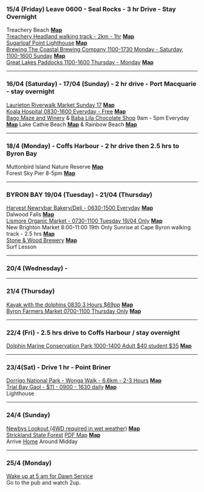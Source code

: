 ### 15/4 (Friday) Leave 0600 - Seal Rocks - 3 hr Drive - Stay Overnight
Treachery Beach **[Map](https://goo.gl/maps/HsEWTFSZGp21MQQeA)**  
[Treachery Headland walking track - 2km - 1hr](https://www.nationalparks.nsw.gov.au/things-to-do/walking-tracks/treachery-headland-walking-track) **[Map](https://goo.gl/maps/MsnHcHtD6Eon8WWT8)**  
[Sugarloaf Point Lighthouse](https://www.nationalparks.nsw.gov.au/things-to-do/historic-buildings-places/sugarloaf-point-lighthouse) **[Map](https://goo.gl/maps/T5FXdrU44ytMDjcQ7)**  
[Brewing The Coastal Brewing Company 1100-1730 Monday - Saturday, 1100-1600 Sunday](http://thecoastalbrewingcompany.com) **[Map](https://goo.gl/maps/9r5vSHyJHDwSJz6q6)**  
[Great Lakes Paddocks 1100-1600 Thursday - Monday](http://www.greatlakespaddocks.com.au) **[Map](https://goo.gl/maps/g3P8cqYSoG2LH3MU6)**  

---

### 16/04 (Saturday) - 17/04 (Sunday) - 2 hr drive - Port Macquarie - stay overnight 
[Laurieton Riverwalk Market Sunday 17](https://portmacquarieinfo.com.au/whats-on/events/laurieton-riverwalk-market) **[Map](https://goo.gl/maps/5kwNXACqJYKhb5X9A)**  
[Koala Hospital 0830-1600 Everyday - Free](https://www.koalahospital.org.au) **[Map](https://g.page/KoalaHospitalPtMacquarie?share)**  
[Bago Maze and Winery](https://www.bago.com.au/) & [Baba Lila Chocolate Shop](https://www.babalila.com.au/) 9am - 5pm Everyday **[Map](https://goo.gl/maps/DbKKkULxNRqdLLyc8)**
Lake Cathie Beach **[Map](https://goo.gl/maps/ecqpjaWBpUL4GZjU7)** & Rainbow Beach **[Map](https://goo.gl/maps/oW7ytipJrvUcA3cr5)**  
 
---
 
### 18/4 (Monday) - Coffs Harbour - 2 hr drive then 2.5 hrs to Byron Bay
Muttonbird Island Nature Reserve **[Map](https://goo.gl/maps/o8yyfxCn73iShr26A)**  
Forest Sky Pier 8-5pm **[Map](https://goo.gl/maps/dffF4BjwPGJyswBbA)**  

---

### BYRON BAY 19/04 (Tuesday) - 21/04 (Thursday)
[Harvest Newrybar Bakery/Deli - 0630-1500 Everyday](https://harvest.com.au/) **[Map](https://g.page/harvestnewrybar?share)**  
Dalwood Falls **[Map](https://goo.gl/maps/3sv5MwApcy7Lp4AE7)**  
[Lismore Organic Market - 0730-1100 Tuesday 19/04 Only](https://byronbay.com/events/new-brighton-farmers-market) **[Map](https://goo.gl/maps/PfdJqQ45kvhSHeC98)**  
New Brighton Market 8:00-11:00 19th Only 
Sunrise at Cape Byron walking track - 2.5 hrs **[Map](https://goo.gl/maps/PArSxhkurRVigxkG7)**  
[Stone & Wood Brewery](https://stoneandwood.com.au/byron-brewery) **[Map](https://g.page/stone-and-wood-brewery-byron-bay?share)**  
Surf Lesson

---

### 20/4 (Wednesday) - 



---

### 21/4 (Thursday)
[Kayak with the dolphins 0830 3 Hours $69pp](https://www.capebyronkayaks.com/) **[Map](https://goo.gl/maps/vrr2cVo38QbBFcsT7)**  
[Byron Farmers Market 0700-1100 Thursday Only](https://byronbay.com/events/the-byron-farmers-market/) **[Map](https://goo.gl/maps/HSCWvw9MPuFa5o6Z7)**  

---
 
### 22/4 (Fri) - 2.5 hrs drive to Coffs Harbour / stay overnight 
[Dolphin Marine Conservation Park 1000-1400 Adult $40 student $35](https://dolphinmarineconservation.com.au/tickets/daily-tickets) **[Map](https://goo.gl/maps/QYhPD6ga94WJT6V37)**  
 
---

### 23/4(Sat) - Drive 1 hr - Point Briner
[Dorrigo National Park - Wonga Walk - 6.6km - 2-3 Hours](https://www.nationalparks.nsw.gov.au/things-to-do/walking-tracks/wonga-walk) **[Map](https://goo.gl/maps/3sVKr4VJ6ttsxYCQ7)**  
[Trial Bay Gaol - $11 - 0900 - 1630 daily](https://www.nationalparks.nsw.gov.au/things-to-do/historic-buildings-places/trial-bay-gaol) **[Map](https://goo.gl/maps/QJf1EUM2MjStPk1y7)**  
Lighthouse

---

### 24/4 (Sunday)
[Newbys Lookout (4WD required in wet weather)](https://www.nationalparks.nsw.gov.au/things-to-do/lookouts/newbys-lookout) **[Map](https://goo.gl/maps/JDGUCsjqJfzZXeJx5)**  
[Strickland State Forest](https://www.forestrycorporation.com.au/visit/forests/strickland) [PDF Map](https://www.forestrycorporation.com.au/__data/assets/pdf_file/0004/440176/strickland-sf-map.pdf) **[Map](https://goo.gl/maps/Pd6Gyi2SUZdLgHZ59)**  
Arrive [Home](https://goo.gl/maps/FQZKwi7ShBhtX9YJ6) Around Midday

---

### 25/4 (Monday)
[Wake up at 5 am for Dawn Service](https://goo.gl/maps/bSj67fGxv1Rk1wtw9)  
Go to the pub and watch 2up.
